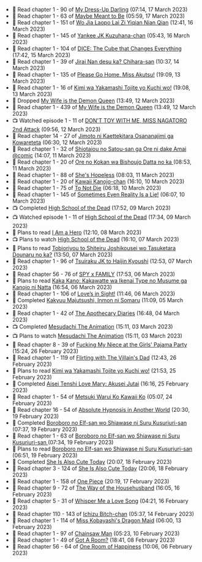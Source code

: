<!-- ANILIST_ACTIVITY:start -->

-   📖 Read chapter 1 - 90 of [My Dress-Up Darling](https://anilist.co/manga/101583) (07:14, 17 March 2023)
-   📖 Read chapter 1 - 63 of [Maybe Meant to Be](https://anilist.co/manga/146139) (05:59, 17 March 2023)
-   📖 Read chapter 1 - 151 of [Wo Jia Laopo Lai Zi Yiqian Nian Qian](https://anilist.co/manga/146267) (12:41, 16 March 2023)
-   📖 Read chapter 1 - 145 of [Yankee JK Kuzuhana-chan](https://anilist.co/manga/116822) (05:43, 16 March 2023)
-   📖 Read chapter 1 - 104 of [DICE: The Cube that Changes Everything](https://anilist.co/manga/85208) (17:42, 15 March 2023)
-   📖 Read chapter 1 - 39 of [Jirai Nan desu ka? Chihara-san](https://anilist.co/manga/137714) (10:37, 14 March 2023)
-   📖 Read chapter 1 - 135 of [Please Go Home, Miss Akutsu!](https://anilist.co/manga/113501) (19:09, 13 March 2023)
-   📖 Read chapter 1 - 16 of [Kimi wa Yakamashi Tojite yo Kuchi wo!](https://anilist.co/manga/149337) (19:08, 13 March 2023)
-   📖 Dropped [My Wife is the Demon Queen](https://anilist.co/manga/107966) (13:49, 12 March 2023)
-   📖 Read chapter 1 - 439 of [My Wife is the Demon Queen](https://anilist.co/manga/107966) (13:49, 12 March 2023)
-   📺 Watched episode 1 - 11 of [DON'T TOY WITH ME, MISS NAGATORO 2nd Attack](https://anilist.co/anime/140596) (09:56, 12 March 2023)
-   📖 Read chapter 14 - 27 of [Jimoto ni Kaettekitara Osananajimi ga Kowareteta](https://anilist.co/manga/150890) (06:30, 12 March 2023)
-   📖 Read chapter 1 - 32 of [Shiotaiou no Satou-san ga Ore ni dake Amai @comic](https://anilist.co/manga/123130) (14:07, 11 March 2023)
-   📖 Read chapter 1 - 20 of [Ore no Kokan wa Bishoujo Datta no ka ](https://anilist.co/manga/147902) (08:53, 11 March 2023)
-   📖 Read chapter 1 - 88 of [She's Hopeless](https://anilist.co/manga/126944) (08:03, 11 March 2023)
-   📖 Read chapter 1 - 20 of [Kawaii Kanojo-chan](https://anilist.co/manga/144155) (16:10, 10 March 2023)
-   📖 Read chapter 1 - 75 of [To Not Die](https://anilist.co/manga/136099) (06:18, 10 March 2023)
-   📖 Read chapter 1 - 145 of [Sometimes Even Reality Is a Lie!](https://anilist.co/manga/113076) (06:07, 10 March 2023)
-   📺 Completed [High School of the Dead](https://anilist.co/anime/8074) (17:52, 09 March 2023)
-   📺 Watched episode 1 - 11 of [High School of the Dead](https://anilist.co/anime/8074) (17:34, 09 March 2023)
-   📖 Plans to read [I Am a Hero](https://anilist.co/manga/44440) (12:10, 08 March 2023)
-   📺 Plans to watch [High School of the Dead](https://anilist.co/anime/8074) (16:10, 07 March 2023)
-   📖 Plans to read [Tobioriyou to Shiteiru Joshikousei wo Tasuketara Dounaru no ka?](https://anilist.co/manga/141425) (13:50, 07 March 2023)
-   📖 Read chapter 1 - 96 of [Tsuiraku JK to Haijin Kyoushi](https://anilist.co/manga/99737) (12:53, 07 March 2023)
-   📖 Read chapter 56 - 76 of [SPY x FAMILY](https://anilist.co/manga/108556) (17:53, 06 March 2023)
-   📖 Plans to read [Kaka Kano: Kakawatte wa Ikenai Type no Musume ga Kanojo ni Natta](https://anilist.co/manga/153904) (16:54, 06 March 2023)
-   📖 Read chapter 1 - 106 of [Love’s in Sight!](https://anilist.co/manga/107445) (11:46, 06 March 2023)
-   📖 Completed [Kakyuu Majutsushi, Inmon ni Somaru](https://anilist.co/manga/153574) (11:09, 05 March 2023)
-   📖 Read chapter 1 - 42 of [The Apothecary Diaries](https://anilist.co/manga/99022) (16:48, 04 March 2023)
-   📺 Completed [Mesudachi The Animation](https://anilist.co/anime/154076) (15:11, 03 March 2023)
-   📺 Plans to watch [Mesudachi The Animation](https://anilist.co/anime/154076) (15:11, 03 March 2023)
-   📖 Read chapter 8 - 39 of [Fucking My Niece at the Girls' Pajama Party](https://anilist.co/manga/128678) (15:24, 26 February 2023)
-   📖 Read chapter 1 - 119 of [Flirting with The Villain's Dad](https://anilist.co/manga/117581) (12:43, 26 February 2023)
-   📖 Plans to read [Kimi wa Yakamashi Tojite yo Kuchi wo!](https://anilist.co/manga/149337) (21:53, 25 February 2023)
-   📖 Completed [Aisei Tenshi Love Mary: Akusei Jutai](https://anilist.co/manga/113620) (16:16, 25 February 2023)
-   📖 Read chapter 1 - 54 of [Metsuki Warui Ko Kawaii Ko](https://anilist.co/manga/143936) (05:07, 24 February 2023)
-   📖 Read chapter 16 - 54 of [Absolute Hypnosis in Another World](https://anilist.co/manga/145575) (20:30, 19 February 2023)
-   📖 Completed [Boroboro no Elf-san wo Shiawase ni Suru Kusuriuri-san  ](https://anilist.co/manga/139465) (07:37, 19 February 2023)
-   📖 Read chapter 1 - 63 of [Boroboro no Elf-san wo Shiawase ni Suru Kusuriuri-san  ](https://anilist.co/manga/139465) (07:34, 19 February 2023)
-   📖 Plans to read [Boroboro no Elf-san wo Shiawase ni Suru Kusuriuri-san  ](https://anilist.co/manga/139465) (06:51, 19 February 2023)
-   📖 Completed [She Is Also Cute Today](https://anilist.co/manga/112378) (20:07, 18 February 2023)
-   📖 Read chapter 3 - 124 of [She Is Also Cute Today](https://anilist.co/manga/112378) (20:06, 18 February 2023)
-   📖 Read chapter 1 - 158 of [One Piece](https://anilist.co/manga/30013) (20:19, 17 February 2023)
-   📖 Read chapter 9 - 72 of [The Way of the Househusband](https://anilist.co/manga/101233) (16:05, 16 February 2023)
-   📖 Read chapter 5 - 31 of [Whisper Me a Love Song](https://anilist.co/manga/107987) (04:21, 16 February 2023)
-   📖 Read chapter 110 - 143 of [Ichizu Bitch-chan](https://anilist.co/manga/119121) (05:37, 14 February 2023)
-   📖 Read chapter 1 - 114 of [Miss Kobayashi's Dragon Maid](https://anilist.co/manga/86303) (06:00, 13 February 2023)
-   📖 Read chapter 1 - 97 of [Chainsaw Man](https://anilist.co/manga/105778) (05:23, 10 February 2023)
-   📖 Read chapter 1 - 49 of [Got A Room?](https://anilist.co/manga/129808) (18:41, 08 February 2023)
-   📖 Read chapter 56 - 64 of [One Room of Happiness](https://anilist.co/manga/100557) (10:06, 06 February 2023)

<!-- ANILIST_ACTIVITY:end -->
